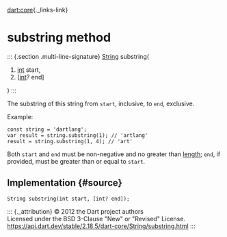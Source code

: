 [dart:core](../../dart-core/dart-core-library){._links-link}

substring method
================

::: {.section .multi-line-signature}
[String](../string-class) substring(

1.  [int](../int-class) start,
2.  \[[int](../int-class)? end\]

)
:::

The substring of this string from `start`, inclusive, to `end`,
exclusive.

Example:

``` {.language-dart data-language="dart"}
const string = 'dartlang';
var result = string.substring(1); // 'artlang'
result = string.substring(1, 4); // 'art'
```

Both `start` and `end` must be non-negative and no greater than
[length](length); `end`, if provided, must be greater than or equal to
`start`.

Implementation {#source}
--------------

``` {.language-dart data-language="dart"}
String substring(int start, [int? end]);
```

::: {._attribution}
© 2012 the Dart project authors\
Licensed under the BSD 3-Clause \"New\" or \"Revised\" License.\
<https://api.dart.dev/stable/2.18.5/dart-core/String/substring.html>
:::
